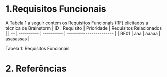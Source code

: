 # 1.Requisitos Funcionais

A Tabela 1 a seguir contém os Requisitos Funcionais (RF) elicitados a técnica de Brainstorm
| ID |  Requisito | Prioridade | Requisitos Relacionados |
| -- | ---------- | ---------- | ----------------------- |
| RF01  | aaa        | aaaaa      | asasassas               |

Tabela 1: Requisitos Funcionais

# 2. Referências
